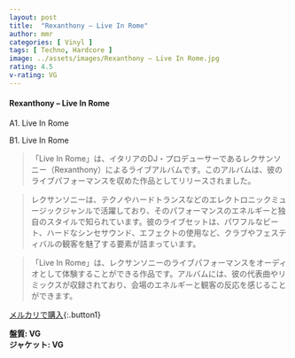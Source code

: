 ```yaml
---
layout: post
title:  "Rexanthony – Live In Rome"
author: mmr
categories: [ Vinyl ]
tags: [ Techno, Hardcore ]
image: ../assets/images/Rexanthony – Live In Rome.jpg
rating: 4.5
v-rating: VG
---
```


#### Rexanthony – Live In Rome

A1. Live In Rome

B1. Live In Rome

> 「Live In Rome」は、イタリアのDJ・プロデューサーであるレクサンソニー（Rexanthony）によるライブアルバムです。このアルバムは、彼のライブパフォーマンスを収めた作品としてリリースされました。

> レクサンソニーは、テクノやハードトランスなどのエレクトロニックミュージックジャンルで活躍しており、そのパフォーマンスのエネルギーと独自のスタイルで知られています。彼のライブセットは、パワフルなビート、ハードなシンセサウンド、エフェクトの使用など、クラブやフェスティバルの観客を魅了する要素が詰まっています。

> 「Live In Rome」は、レクサンソニーのライブパフォーマンスをオーディオとして体験することができる作品です。アルバムには、彼の代表曲やリミックスが収録されており、会場のエネルギーと観客の反応を感じることができます。



[メルカリで購入](https://jp.mercari.com/item/m19682643460){:.button1}

<div class="mt-4 mb-4 d-flex align-items-center">
<strong class="mr-1">盤質: VG</strong>
</div>
<div class="mt-4 mb-4 d-flex align-items-center">
<strong class="mr-1">ジャケット: VG</strong>
</div>
